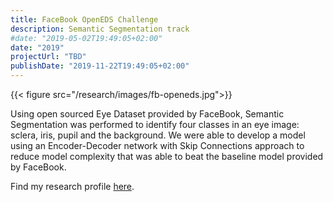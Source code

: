 ```yaml
---
title: FaceBook OpenEDS Challenge
description: Semantic Segmentation track
#date: "2019-05-02T19:49:05+02:00"
date: "2019"
projectUrl: "TBD"
publishDate: "2019-11-22T19:49:05+02:00"
---
```


{{< figure src="/research/images/fb-openeds.jpg">}}

<!--more-->
<!--
```YAML
---
title: 
description: 
date: "2019-05-02T19:47:09+02:00"
jobDate: 201
work: []
techs: []
designs: []
thumbnail: 
projectUrl: 
testimonial:
  name: 
  role: 
  image: 
  text: 
---
```
-->
<!--
Here are some explanations about the portfolio FrontMatter:
- `jobDate` is the year displayed on the list and show of your project
- `work` is displayed on the list of projects. It is an array of type of job that you did on the project.
- `techs` and `designs` are displayed on the show page of your project. It is an array of tools you used on the project
- `thumbnail` is a image file displayed both for the list and show of the project
- `projectUrl` is the URL to the project.
- The `testimonial` params define the person giving your a testimonial as well as the text of the testimonial.

NB: if `techs`, `designs` or `projectUrl` is not defined, it will not be displayed at all.
-->

Using open sourced Eye Dataset provided by FaceBook, Semantic Segmentation was performed to identify four classes in an eye image: sclera, iris, pupil and the background. We were able to develop a model using an Encoder-Decoder network with Skip Connections approach to reduce model complexity that was able to beat the baseline model provided by FaceBook.

Find my research profile [here](https://drive.google.com/file/d/1xrek9nFKP0BwowGDtie0HO1WMxH0aRPh/view?usp=sharing).
